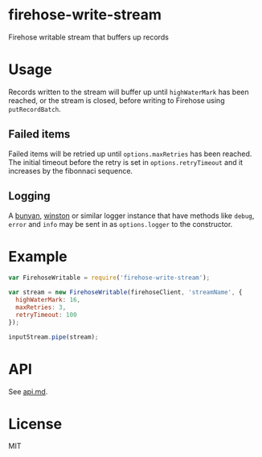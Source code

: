 # firehose-write-stream

Firehose writable stream that buffers up records

# Usage

Records written to the stream will buffer up until `highWaterMark` has
been reached, or the stream is closed, before writing to Firehose using
`putRecordBatch`.

## Failed items

Failed items will be retried up until `options.maxRetries` has been
reached. The initial timeout before the retry is set in
`options.retryTimeout` and it increases by the fibonnaci sequence.

## Logging

A [bunyan](https://www.npmjs.com/package/bunyan),
[winston](https://www.npmjs.com/package/winston) or similar logger
instance that have methods like `debug`, `error` and `info` may be
sent in as `options.logger` to the constructor.

# Example

```javascript
var FirehoseWritable = require('firehose-write-stream');

var stream = new FirehoseWritable(firehoseClient, 'streamName', {
  highWaterMark: 16,
  maxRetries: 3,
  retryTimeout: 100
});

inputStream.pipe(stream);
```

# API

See [api.md](api.md).

# License

MIT
